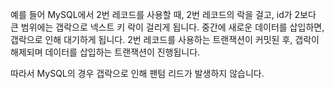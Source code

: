 예를 들어 MySQL에서 2번 레코드를 사용할 때, 2번 레코드의 락을 걸고, id가 2보다 큰 범위에는 갭락으로 넥스트 키 락이 걸리게 됩니다.
중간에 새로운 데이터를 삽입하면, 갭락으로 인해 대기하게 됩니다.
2번 레코드를 사용하는 트랜잭션이 커밋된 후, 갭락이 해제되며 데이터를 삽입하는 트랜잭션이 진행됩니다.

따라서 MySQL의 경우 갭락으로 인해 팬텀 리드가 발생하지 않습니다.